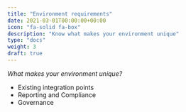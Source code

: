 ```yaml
---
title: "Environment requirements"
date: 2021-03-01T00:00:00+00:00
icon: "fa-solid fa-box"
description: "Know what makes your environment unique"
type: "docs"
weight: 3
draft: true
---
```


_What makes your environment unique?_

- Existing integration points
- Reporting and Compliance
- Governance
